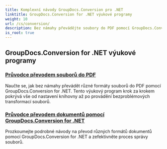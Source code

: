 ```yaml
---
title: Komplexní návody GroupDocs.Conversion pro .NET
linktitle: GroupDocs.Conversion for .NET výukové programy
weight: 10
url: /cs/conversion/
description: Bez námahy převádějte soubory do PDF pomocí GroupDocs.Conversion for .NET. Zjednodušte správu dokumentů pomocí přizpůsobitelných možností.
is_root: true
---
```

## GroupDocs.Conversion for .NET výukové programy
### [Průvodce převodem souborů do PDF](./guide-to-file-conversion-to-pdf/)
Naučte se, jak bez námahy převádět různé formáty souborů do PDF pomocí GroupDocs.Conversion for .NET. Tento výukový program krok za krokem pokrývá vše od nastavení knihovny až po provádění bezproblémových transformací souborů.
### [Průvodce převodem dokumentů pomocí GroupDocs.Conversion for .NET](./guide-to-document-conversion/)
Prozkoumejte podrobné návody na převod různých formátů dokumentů pomocí GroupDocs.Conversion for .NET a zefektivněte proces správy souborů.